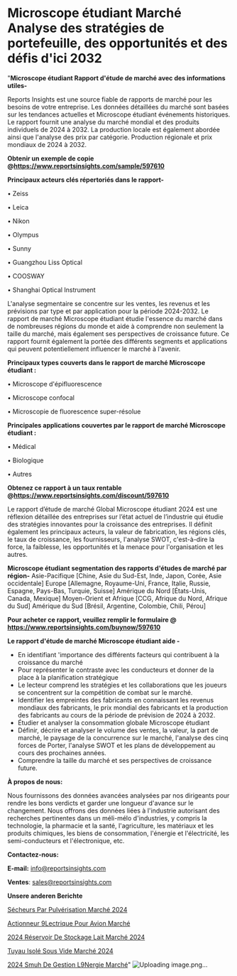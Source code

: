 # Microscope étudiant Marché Analyse des stratégies de portefeuille, des opportunités et des défis d'ici 2032

"<strong>Microscope étudiant Rapport d'étude de marché avec des informations utiles-</strong>

Reports Insights est une source fiable de rapports de marché pour les besoins de votre entreprise. Les données détaillées du marché sont basées sur les tendances actuelles et Microscope étudiant événements historiques. Le rapport fournit une analyse du marché mondial et des produits individuels de 2024 à 2032. La production locale est également abordée ainsi que l'analyse des prix par catégorie. Production régionale et prix mondiaux de 2024 à 2032.

<strong><b>Obtenir un exemple de copie @</b></strong><a href=https://www.reportsinsights.com/sample/597610><strong><b>https://www.reportsinsights.com/sample/597610</b></strong></a>

<b>Principaux acteurs clés répertoriés dans le rapport-</b>

<b> </b>• Zeiss

• Leica

• Nikon

• Olympus

• Sunny

• Guangzhou Liss Optical

• COOSWAY

• Shanghai Optical Instrument

L'analyse segmentaire se concentre sur les ventes, les revenus et les prévisions par type et par application pour la période 2024-2032. Le rapport de marché Microscope étudiant étudie l'essence du marché dans de nombreuses régions du monde et aide à comprendre non seulement la taille du marché, mais également ses perspectives de croissance future. Ce rapport fournit également la portée des différents segments et applications qui peuvent potentiellement influencer le marché à l'avenir.

<strong>Principaux types couverts dans le rapport de marché Microscope étudiant :</strong>

• Microscope d'épifluorescence

• Microscope confocal

• Microscopie de fluorescence super-résolue

<strong>Principales applications couvertes par le rapport de marché Microscope étudiant :</strong>

• Médical

• Biologique

• Autres

<strong><b>Obtenez ce rapport à un taux rentable @</b></strong><a href=https://www.reportsinsights.com/discount/597610><strong><b>https://www.reportsinsights.com/discount/597610</b></strong></a>

Le rapport d’étude de marché Global Microscope étudiant 2024 est une réflexion détaillée des entreprises sur l’état actuel de l’industrie qui étudie des stratégies innovantes pour la croissance des entreprises. Il définit également les principaux acteurs, la valeur de fabrication, les régions clés, le taux de croissance, les fournisseurs, l'analyse SWOT, c'est-à-dire la force, la faiblesse, les opportunités et la menace pour l'organisation et les autres.

<strong>Microscope étudiant segmentation des rapports d'études de marché par région-</strong>
Asie-Pacifique [Chine, Asie du Sud-Est, Inde, Japon, Corée, Asie occidentale]
Europe [Allemagne, Royaume-Uni, France, Italie, Russie, Espagne, Pays-Bas, Turquie, Suisse]
Amérique du Nord [États-Unis, Canada, Mexique]
Moyen-Orient et Afrique [CCG, Afrique du Nord, Afrique du Sud]
Amérique du Sud [Brésil, Argentine, Colombie, Chili, Pérou]

<strong>Pour acheter ce rapport, veuillez remplir le formulaire @   <a href=https://www.reportsinsights.com/buynow/597610>https://www.reportsinsights.com/buynow/597610</a></strong>

<strong>Le rapport d'étude de marché Microscope étudiant aide -</strong>
<ul>
  <li>En identifiant 'importance des différents facteurs qui contribuent à la croissance du marché</li>
  <li>Pour représenter le contraste avec les conducteurs et donner de la place à la planification stratégique</li>
  <li>Le lecteur comprend les stratégies et les collaborations que les joueurs se concentrent sur la compétition de combat sur le marché.</li>
  <li>Identifier les empreintes des fabricants en connaissant les revenus mondiaux des fabricants, le prix mondial des fabricants et la production des fabricants au cours de la période de prévision de 2024 à 2032.</li>
  <li>Étudier et analyser la consommation globale Microscope étudiant</li>
  <li>Définir, décrire et analyser le volume des ventes, la valeur, la part de marché, le paysage de la concurrence sur le marché, l'analyse des cinq forces de Porter, l'analyse SWOT et les plans de développement au cours des prochaines années.</li>
  <li>Comprendre la taille du marché et ses perspectives de croissance future.</li>
</ul>
<strong>À propos de nous:</strong>

Nous fournissons des données avancées analysées par nos dirigeants pour rendre les bons verdicts et garder une longueur d'avance sur le changement. Nous offrons des données liées à l'industrie autorisant des recherches pertinentes dans un méli-mélo d'industries, y compris la technologie, la pharmacie et la santé, l'agriculture, les matériaux et les produits chimiques, les biens de consommation, l'énergie et l'électricité, les semi-conducteurs et l'électronique, etc.

<strong>Contactez-nous:</strong>

<strong>E-mail:</strong> <a href=mailto:info@reportsinsights.com>info@reportsinsights.com</a>

<strong>Ventes</strong>: <a href=mailto:sales@reportsinsights.com>sales@reportsinsights.com</a>

<strong>Unsere anderen Berichte</strong>

<a href=https://www.linkedin.com/pulse/sécheurs-par-pulvérisation-marché-rapport-2032-vue-bcglc/>Sécheurs Par Pulvérisation Marché 2024</a>

<a href=https://www.linkedin.com/pulse/actionneur-%C3%A9lectrique-pour-avion-march%C3%A9-okqcc/>Actionneur 9Lectrique Pour Avion Marché</a>

<a href=https://www.linkedin.com/pulse/2024-réservoir-de-stockage-lait-marché-partager-gl41c/>2024 Réservoir De Stockage Lait Marché 2024</a>

<a href=https://www.linkedin.com/pulse/tuyau-isolé-sous-vide-marché-principales-cbkzc/>Tuyau Isolé Sous Vide Marché 2024</a>

<a href=https://www.linkedin.com/pulse/2024-smuh-de-gestion-l%C3%A9nergie-march%C3%A9-paysage-al8zc/>2024 Smuh De Gestion L9Nergie Marché</a>"
![Uploading image.png…]()
